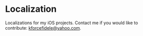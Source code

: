 # Localization
Localizations for my iOS projects. Contact me if you would like to contribute: kforcefidele@yahoo.com.
